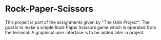 # Rock-Paper-Scissors

This project is part of the assignments given by "The Odin Project". The goal is to make a simple Rock Paper Scissors game which is operated from the terminal. A graphical user interface is to be added later in project.
